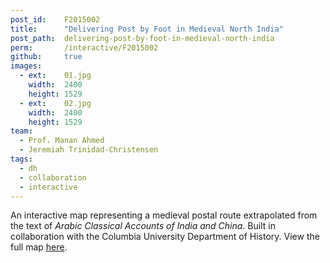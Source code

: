 ```yaml
---
post_id:    F2015002
title:      "Delivering Post by Foot in Medieval North India"
post_path:  delivering-post-by-foot-in-medieval-north-india
perm:       /interactive/F2015002
github:     true
images:
  - ext:    01.jpg
    width:  2400
    height: 1529
  - ext:    02.jpg
    width:  2400
    height: 1529
team:
  - Prof. Manan Ahmed
  - Jeremiah Trinidad-Christensen
tags:
  - dh
  - collaboration
  - interactive
---
```

An interactive map representing a medieval postal route extrapolated from the text of _Arabic Classical Accounts of India and China_. Built in collaboration with the Columbia University Department of History. View the full map [here](/interactive/F2015002).
